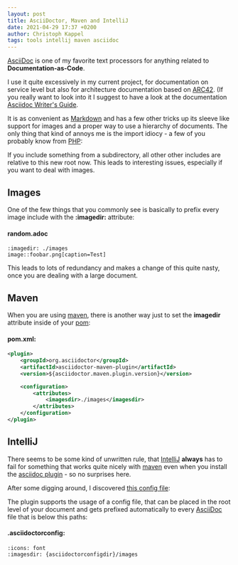 ```yaml
---
layout: post
title: AsciiDoctor, Maven and IntelliJ
date: 2021-04-29 17:37 +0200
author: Christoph Kappel
tags: tools intellij maven asciidoc
---
```

[AsciiDoc][1] is one of my favorite text processors for anything related to **Documentation-as-Code**.

I use it quite excessively in my current project, for documentation on service level but also for
architecture documentation based on [ARC42][2].
(If you really want to look into it I suggest to have a look at the documentation
[Asciidoc Writer's Guide][3].

It is as convenient as [Markdown][4] and has a few other tricks up its sleeve like support for
images and a proper way to use a hierarchy of documents. The only thing that kind of annoys me
is the import idiocy - a few of you probably know from [PHP][5]:

If you include something from a subdirectory, all other other includes are relative
to this new root now. This leads to interesting issues, especially if you want to deal with images.

Images
----
One of the few things that you commonly see is basically to prefix every image include with the
**:imagedir:** attribute:

#### **random.adoc**
```adoc
:imagedir: ./images
image::foobar.png[caption=Test]
```

This leads to lots of redundancy and makes a change of this quite nasty, once you are dealing
with a large document.

Maven
----
When you are using [maven][6], there is another way just to set the
**imagedir** attribute inside of your [pom][7]:

#### **pom.xml:**
```xml
<plugin>
    <groupId>org.asciidoctor</groupId>
    <artifactId>asciidoctor-maven-plugin</artifactId>
    <version>${asciidoctor.maven.plugin.version}</version>

    <configuration>
        <attributes>
            <imagesdir>./images</imagesdir>
        </attributes>
    </configuration>
</plugin>
```

IntelliJ
----
There seems to be some kind of unwritten rule, that [IntelliJ][8] **always** has to fail for
something that works quite nicely with [maven][6] even when you install the [asciidoc plugin][9] -
so no surprises here.

After some digging around, I discovered [this config file][10]:

The plugin supports the usage of a config file, that can be placed in the root level of your
document and gets prefixed automatically to every [AsciiDoc][1] file that
is below this paths:

#### **.asciidoctorconfig:**
```adoc
:icons: font
:imagesdir: {asciidoctorconfigdir}/images
```

[1]: https://asciidoctor.org/
[2]: https://arc42.org/
[3]: https://asciidoctor.org/docs/asciidoc-writers-guide/
[4]: https://daringfireball.net/projects/markdown/
[5]: https://www.php.net/
[6]: https://maven.apache.org/
[7]: https://maven.apache.org/pom.html
[8]: https://www.jetbrains.com/idea/
[9]: https://plugins.jetbrains.com/plugin/7391-asciidoc
[10]: https://intellij-asciidoc-plugin.ahus1.de/docs/users-guide/features/advanced/asciidoctorconfig-file.html